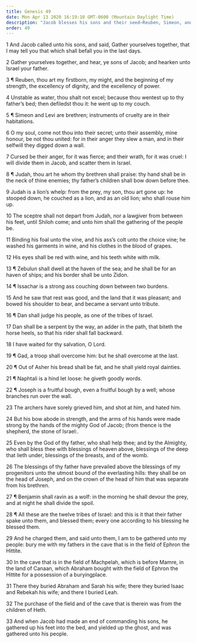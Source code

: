 ```yaml
---
title: Genesis 49
date: Mon Apr 13 2020 16:19:10 GMT-0600 (Mountain Daylight Time)
description: "Jacob blesses his sons and their seed—Reuben, Simeon, and Levi are chastened—Judah will rule until Shiloh (Christ) comes—Joseph is a fruitful bough by a well—His branches (the Nephites and Lamanites) will run over the wall—The Shepherd and Stone of Israel (Christ) will bless Joseph temporally and spiritually—Jacob chooses to be buried with his fathers in Canaan—He yields up the ghost and is gathered to his people."
order: 49
---
```


1 And Jacob called unto his sons, and said, Gather yourselves together, that I may tell you that which shall befall you in the last days.

2 Gather yourselves together, and hear, ye sons of Jacob; and hearken unto Israel your father.

3 ¶ Reuben, thou art my firstborn, my might, and the beginning of my strength, the excellency of dignity, and the excellency of power.

4 Unstable as water, thou shalt not excel; because thou wentest up to thy father’s bed; then defiledst thou it: he went up to my couch.

5 ¶ Simeon and Levi are brethren; instruments of cruelty are in their habitations.

6 O my soul, come not thou into their secret; unto their assembly, mine honour, be not thou united: for in their anger they slew a man, and in their selfwill they digged down a wall.

7 Cursed be their anger, for it was fierce; and their wrath, for it was cruel: I will divide them in Jacob, and scatter them in Israel.

8 ¶ Judah, thou art he whom thy brethren shall praise: thy hand shall be in the neck of thine enemies; thy father’s children shall bow down before thee.

9 Judah is a lion’s whelp: from the prey, my son, thou art gone up: he stooped down, he couched as a lion, and as an old lion; who shall rouse him up.

10 The sceptre shall not depart from Judah, nor a lawgiver from between his feet, until Shiloh come; and unto him shall the gathering of the people be.

11 Binding his foal unto the vine, and his ass’s colt unto the choice vine; he washed his garments in wine, and his clothes in the blood of grapes.

12 His eyes shall be red with wine, and his teeth white with milk.

13 ¶ Zebulun shall dwell at the haven of the sea; and he shall be for an haven of ships; and his border shall be unto Zidon.

14 ¶ Issachar is a strong ass couching down between two burdens.

15 And he saw that rest was good, and the land that it was pleasant; and bowed his shoulder to bear, and became a servant unto tribute.

16 ¶ Dan shall judge his people, as one of the tribes of Israel.

17 Dan shall be a serpent by the way, an adder in the path, that biteth the horse heels, so that his rider shall fall backward.

18 I have waited for thy salvation, O Lord.

19 ¶ Gad, a troop shall overcome him: but he shall overcome at the last.

20 ¶ Out of Asher his bread shall be fat, and he shall yield royal dainties.

21 ¶ Naphtali is a hind let loose: he giveth goodly words.

22 ¶ Joseph is a fruitful bough, even a fruitful bough by a well; whose branches run over the wall.

23 The archers have sorely grieved him, and shot at him, and hated him.

24 But his bow abode in strength, and the arms of his hands were made strong by the hands of the mighty God of Jacob; (from thence is the shepherd, the stone of Israel:.

25 Even by the God of thy father, who shall help thee; and by the Almighty, who shall bless thee with blessings of heaven above, blessings of the deep that lieth under, blessings of the breasts, and of the womb.

26 The blessings of thy father have prevailed above the blessings of my progenitors unto the utmost bound of the everlasting hills: they shall be on the head of Joseph, and on the crown of the head of him that was separate from his brethren.

27 ¶ Benjamin shall ravin as a wolf: in the morning he shall devour the prey, and at night he shall divide the spoil.

28 ¶ All these are the twelve tribes of Israel: and this is it that their father spake unto them, and blessed them; every one according to his blessing he blessed them.

29 And he charged them, and said unto them, I am to be gathered unto my people: bury me with my fathers in the cave that is in the field of Ephron the Hittite.

30 In the cave that is in the field of Machpelah, which is before Mamre, in the land of Canaan, which Abraham bought with the field of Ephron the Hittite for a possession of a buryingplace.

31 There they buried Abraham and Sarah his wife; there they buried Isaac and Rebekah his wife; and there I buried Leah.

32 The purchase of the field and of the cave that is therein was from the children of Heth.

33 And when Jacob had made an end of commanding his sons, he gathered up his feet into the bed, and yielded up the ghost, and was gathered unto his people.
